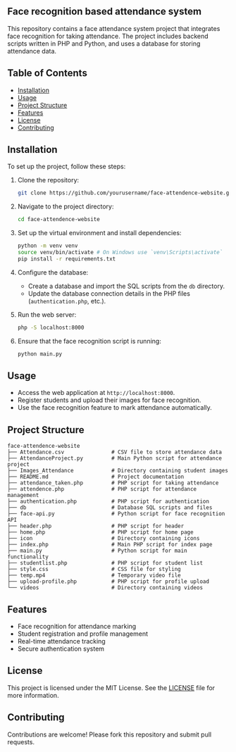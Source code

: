 
## Face recognition based attendance system

This repository contains a face attendance system project that integrates face recognition for taking attendance. The project includes backend scripts written in PHP and Python, and uses a database for storing attendance data.

## Table of Contents

- [Installation](#installation)
- [Usage](#usage)
- [Project Structure](#project-structure)
- [Features](#features)
- [License](#license)
- [Contributing](#contributing)

## Installation

To set up the project, follow these steps:

1. Clone the repository:
    ```sh
    git clone https://github.com/yourusername/face-attendence-website.git
    ```

2. Navigate to the project directory:
    ```sh
    cd face-attendence-website
    ```

3. Set up the virtual environment and install dependencies:
    ```sh
    python -m venv venv
    source venv/bin/activate # On Windows use `venv\Scripts\activate`
    pip install -r requirements.txt
    ```

4. Configure the database:
    - Create a database and import the SQL scripts from the `db` directory.
    - Update the database connection details in the PHP files (`authentication.php`, etc.).

5. Run the web server:
    ```sh
    php -S localhost:8000
    ```

6. Ensure that the face recognition script is running:
    ```sh
    python main.py
    ```

## Usage

- Access the web application at `http://localhost:8000`.
- Register students and upload their images for face recognition.
- Use the face recognition feature to mark attendance automatically.

## Project Structure

```plaintext
face-attendence-website
├── Attendance.csv               # CSV file to store attendance data
├── AttendanceProject.py         # Main Python script for attendance project
├── Images_Attendance            # Directory containing student images
├── README.md                    # Project documentation
├── attendance_taken.php         # PHP script for taking attendance
├── attendence.php               # PHP script for attendance management
├── authentication.php           # PHP script for authentication
├── db                           # Database SQL scripts and files
├── face-api.py                  # Python script for face recognition API
├── header.php                   # PHP script for header
├── home.php                     # PHP script for home page
├── icon                         # Directory containing icons
├── index.php                    # Main PHP script for index page
├── main.py                      # Python script for main functionality
├── studentlist.php              # PHP script for student list
├── style.css                    # CSS file for styling
├── temp.mp4                     # Temporary video file
├── upload-profile.php           # PHP script for profile upload
└── videos                       # Directory containing videos
```

## Features

- Face recognition for attendance marking
- Student registration and profile management
- Real-time attendance tracking
- Secure authentication system

## License

This project is licensed under the MIT License. See the [LICENSE](LICENSE) file for more information.

## Contributing

Contributions are welcome! Please fork this repository and submit pull requests.
